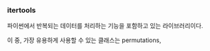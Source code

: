 ### itertools
파이썬에서 반복되는 데이터를 처리하는 기능을 포함하고 있는 라이브러리이다.

이 중, 가장 유용하게 사용할 수 있는 클래스는 permutations, 
<!--stackedit_data:
eyJoaXN0b3J5IjpbMTY1ODMyODAzMV19
-->